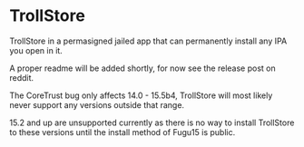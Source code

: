 # TrollStore

TrollStore in a permasigned jailed app that can permanently install any IPA you open in it.

A proper readme will be added shortly, for now see the release post on reddit.

The CoreTrust bug only affects 14.0 - 15.5b4, TrollStore will most likely never support any versions outside that range.

15.2 and up are unsupported currently as there is no way to install TrollStore to these versions until the install method of Fugu15 is public.
